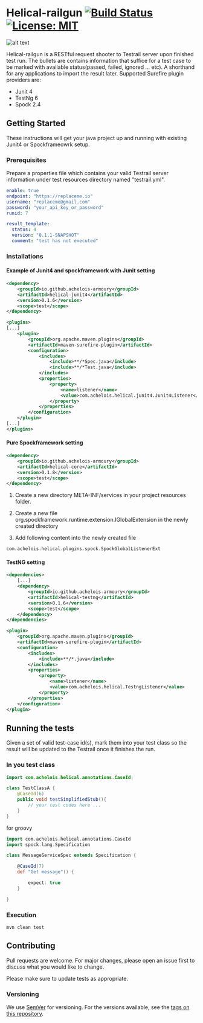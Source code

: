 # Helical-railgun [![Build Status](https://dev.azure.com/achelois/helical-railgun/_apis/build/status/achelois-armoury.helical-railgun?branchName=master)](https://dev.azure.com/achelois/helical-railgun/_build/latest?definitionId=1&branchName=master) [![License: MIT](https://img.shields.io/badge/License-MIT-yellow.svg)](https://choosealicense.com/licenses/mit/)
![alt text](https://images.squarespace-cdn.com/content/v1/55a1e994e4b0b796f1ff0572/1559676034326-QIFVQ5KV4FQT8FTBGLDI/ke17ZwdGBToddI8pDm48kBJcEoGlYmIb8eXE31ZaxCN7gQa3H78H3Y0txjaiv_0fDoOvxcdMmMKkDsyUqMSsMWxHk725yiiHCCLfrh8O1z4YTzHvnKhyp6Da-NYroOW3ZGjoBKy3azqku80C789l0oCA_6zAHQKJnM6yePSW5pSPMoXiKHmdEPIp1wwI8ycCBXVndLtUShlyYbZz1iBDgw/RailGun_BluePrint_001a.png?format=2500w)

Helical-railgun is a RESTful request shooter to Testrail server upon finished test run. The bullets are contains information that suffice for a test case to be marked with available status(passed, failed, ignored ... etc). A shorthand for any applications to import the result later. Supported Surefire plugin providers are:
  
- Junit 4
- TestNg 6
- Spock 2.4

## Getting Started
These instructions will get your java project up and running with existing Junit4 or Spockframeowrk setup.

### Prerequisites
Prepare a properties file which contains your valid Testrail server information under test resources directory named "testrail.yml".

```yaml
enable: true
endpoint: "https://replaceme.io"
username: "replaceme@gmail.com"
password: "your_api_key_or_password"
runid: 7

result_template:
  status: 4
  version: "0.1.1-SNAPSHOT"
  comment: "test has not executed"
```
### Installations

#### Example of Junit4 and spockframework with Junit setting
```xml
<dependency>
    <groupId>io.github.achelois-armoury</groupId>
    <artifactId>helical-junit4</artifactId>
    <version>0.1.6</version>
    <scope>test</scope>
</dependency>
```

```xml 
<plugins>
[...]      
    <plugin>
        <groupId>org.apache.maven.plugins</groupId>
        <artifactId>maven-surefire-plugin</artifactId>
        <configuration>
            <includes>
                <include>**/*Spec.java</include>
                <include>**/*Test.java</include>
            </includes>
            <properties>
                <property>
                    <name>listener</name>
                    <value>com.achelois.helical.junit4.Junit4Listener</value>
                </property>
            </properties>
        </configuration>
    </plugin>
[...]
</plugins>
```

#### Pure Spockframework setting
```xml
<dependency>
    <groupId>io.github.achelois-armoury</groupId>
    <artifactId>helical-core</artifactId>
    <version>0.1.8</version>
    <scope>test</scope>
</dependency>
```
1. Create a new directory META-INF/services in your project resources folder.
2. Create a new file org.spockframework.runtime.extension.IGlobalExtension in the newly created directory

3. Add following content into the newly created file
```text
com.achelois.helical.plugins.spock.SpockGlobalListenerExt
```

#### TestNG setting
```xml
<dependencies>
    [...]
    <dependency>
        <groupId>io.github.achelois-armoury</groupId>
        <artifactId>helical-testng</artifactId>
        <version>0.1.6</version>
        <scope>test</scope>
    </dependency>
</dependencies>
```

```xml
<plugin>
    <groupId>org.apache.maven.plugins</groupId>
    <artifactId>maven-surefire-plugin</artifactId>
    <configuration>
        <includes>
            <include>**/*.java</include>
        </includes>
        <properties>
            <property>
                <name>listener</name>
                <value>com.achelois.helical.TestngListener</value>
            </property>
        </properties>
    </configuration>
</plugin>
```

## Running the tests
Given a set of valid test-case id(s), mark them into your test class so the result will be updated to the Testrail once it finishes the run.
### In you test class
```java
import com.achelois.helical.annotations.CaseId;

class TestClassA {
    @CaseId(6)
    public void testSimplifiedStub(){
        // your test codes here ...
    }    
}
```

for groovy
```groovy
import com.achelois.helical.annotations.CaseId
import spock.lang.Specification

class MessageServiceSpec extends Specification {

    @CaseId(7)
    def "Get message"() {

        expect: true
    }

}
```

### Execution
```shell script
mvn clean test
```

## Contributing
Pull requests are welcome. For major changes, please open an issue first to discuss what you would like to change.

Please make sure to update tests as appropriate.

### Versioning
We use [SemVer](http://semver.org/) for versioning. For the versions available, see the [tags on this repository](https://github.com/achelois-armoury/helical-railgun/tags). 
